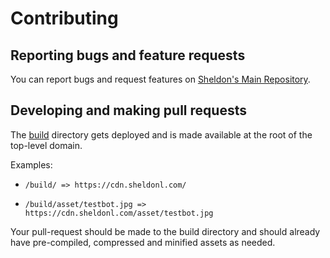 # Contributing

## Reporting bugs and feature requests

You can report bugs and request features on [Sheldon's Main Repository](https://github.com/sheldonldev/sheldonldev.github.io/issues).

## Developing and making pull requests

The [build](/build) directory gets deployed and is made available at the root of the top-level domain.

Examples:

- `/build/ => https://cdn.sheldonl.com/`

- `/build/asset/testbot.jpg => https://cdn.sheldonl.com/asset/testbot.jpg`

Your pull-request should be made to the build directory and should already have pre-compiled, compressed and minified assets as needed.